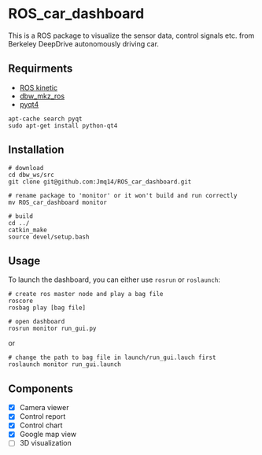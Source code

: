 # ROS_car_dashboard
This is a ROS package to visualize the sensor data, control signals etc. from Berkeley DeepDrive autonomously driving car. 

## Requirments
- [ROS kinetic](http://wiki.ros.org/kinetic/Installation/Ubuntu)
- [dbw_mkz_ros](https://bitbucket.org/DataspeedInc/dbw_mkz_ros/src/30b70190e8560d501b761b59c0ca508b57e69133/ROS_SETUP.md?at=default&fileviewer=file-view-default)
- [pyqt4](https://www.saltycrane.com/blog/2008/01/how-to-install-pyqt4-on-ubuntu-linux/)
```shell
apt-cache search pyqt
sudo apt-get install python-qt4
```

## Installation
```shell
# download
cd dbw_ws/src
git clone git@github.com:Jmq14/ROS_car_dashboard.git

# rename package to 'monitor' or it won't build and run correctly
mv ROS_car_dashboard monitor

# build
cd ../
catkin_make
source devel/setup.bash
```

## Usage
To launch the dashboard, you can either use `rosrun` or `roslaunch`:
```shell
# create ros master node and play a bag file
roscore
rosbag play [bag file]

# open dashboard
rosrun monitor run_gui.py
```
or
```shell
# change the path to bag file in launch/run_gui.lauch first
roslaunch monitor run_gui.launch
```

## Components
- [x] Camera viewer
- [x] Control report
- [x] Control chart
- [x] Google map view
- [ ] 3D visualization
